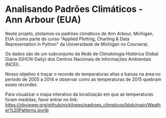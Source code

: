 # Analisando Padrões Climáticos - Ann Arbour (EUA)

Neste projeto, plotamos os padrões climáticos de Ann Arbour, Michigan, EUA (como parte do curso "Applied Plotting, Charting & Data Representation in Python" da Universidade de Michigan no Coursera).

Os dados são de um subconjunto da Rede de Climatologia Histórica Global Diária (GHCN-Daily) dos Centros Nacionais de Informações Ambientais (NCEI).

Nosso objetivo é traçar o recorde de temperaturas altas e baixas na área no período de 2005 a 2014 e observar como as temperaturas de 2015 quebram esses recordes.

Para visualizar o mapa interativo da localização em que as temperaturas foram medidas, favor entrar no link: https://nbviewer.org/github/nickjlopes/padroes_climaticos/blob/main/Weather%20Patterns.ipynb
